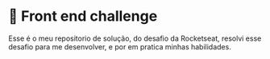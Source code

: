 # 🚀 Front end challenge

Esse é o meu repositorio de solução, do desafio da Rocketseat, resolvi esse desafio para me desenvolver,
e por em pratica minhas habilidades.
